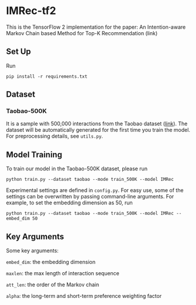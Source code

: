 # IMRec-tf2
This is the TensorFlow 2 implementation for the paper:
An Intention-aware Markov Chain based Method for Top-K Recommendation (link)

## Set Up
Run
```
pip install -r requirements.txt
```

## Dataset
### Taobao-500K
It is a sample with 500,000 interactions from the Taobao dataset ([link](https://tianchi.aliyun.com/dataset/dataDetail?dataId=649&userId=1)). The dataset will be automatically generated for the first time you train the model. For preprocessing details, see `utils.py`.

## Model Training
To train our model in the Taobao-500K dataset, please run
```
python train.py --dataset taobao --mode train_500K --model IMRec
```

Experimental settings are defined in `config.py`. For easy use, some of the settings can be overwritten by passing command-line arguments. For example, to set the embedding dimension as 50, run

```
python train.py --dataset taobao --mode train_500K --model IMRec --embed_dim 50
```

## Key Arguments
Some key arguments:

`embed_dim`: the embedding dimension

`maxlen`: the max length of interaction sequence

`att_len`: the order of the Markov chain

`alpha`: the long-term and short-term preference weighting factor
